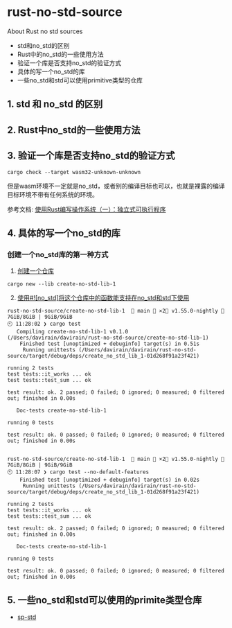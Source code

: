 # rust-no-std-source

About Rust no std sources

- std和no_std的区别
- Rust中的no_std的一些使用方法
- 验证一个库是否支持no_std的验证方式
- 具体的写一个no_std的库
- 一些no_std和std可以使用primitive类型的仓库





## 1. std 和 no_std 的区别



## 2. Rust中no_std的一些使用方法



## 3. 验证一个库是否支持no_std的验证方式

`
cargo check --target wasm32-unknown-unknown
`

但是wasm环境不一定就是no_std，或者别的编译目标也可以，也就是裸露的编译目标环境不带有任何系统的环境。

参考文档: [使用Rust编写操作系统（一）：独立式可执行程序](https://zhuanlan.zhihu.com/p/53064186)


## 4. 具体的写一个no_std的库

### 创建一个no_std库的第一种方式

1. [创建一个仓库](https://github.com/DaviRain-Su/rust-no-std-source/commit/cd90f28855cfe794c235976bb58c1c5ecb8c7fa9)

```
cargo new --lib create-no-std-lib-1
```

2. [使用#![no_std]将这个仓库中的函数能支持在no_std和std下使用]()

```
rust-no-std-source/create-no-std-lib-1  🍣 main 📝 ×2🦀 v1.55.0-nightly 🐏 7GiB/8GiB | 9GiB/9GiB
🕙 11:28:02 ❯ cargo test
   Compiling create-no-std-lib-1 v0.1.0 (/Users/davirain/davirain/rust-no-std-source/create-no-std-lib-1)
    Finished test [unoptimized + debuginfo] target(s) in 0.51s
     Running unittests (/Users/davirain/davirain/rust-no-std-source/target/debug/deps/create_no_std_lib_1-01d268f91a23f421)

running 2 tests
test tests::it_works ... ok
test tests::test_sum ... ok

test result: ok. 2 passed; 0 failed; 0 ignored; 0 measured; 0 filtered out; finished in 0.00s

   Doc-tests create-no-std-lib-1

running 0 tests

test result: ok. 0 passed; 0 failed; 0 ignored; 0 measured; 0 filtered out; finished in 0.00s


rust-no-std-source/create-no-std-lib-1  🍣 main 📝 ×2🦀 v1.55.0-nightly 🐏 7GiB/8GiB | 9GiB/9GiB
🕙 11:28:07 ❯ cargo test --no-default-features
    Finished test [unoptimized + debuginfo] target(s) in 0.02s
     Running unittests (/Users/davirain/davirain/rust-no-std-source/target/debug/deps/create_no_std_lib_1-01d268f91a23f421)

running 2 tests
test tests::it_works ... ok
test tests::test_sum ... ok

test result: ok. 2 passed; 0 failed; 0 ignored; 0 measured; 0 filtered out; finished in 0.00s

   Doc-tests create-no-std-lib-1

running 0 tests

test result: ok. 0 passed; 0 failed; 0 ignored; 0 measured; 0 filtered out; finished in 0.00s

```


## 5. 一些no_std和std可以使用的primite类型仓库

- [sp-std](https://github.com/paritytech/substrate/tree/master/primitives/std)

